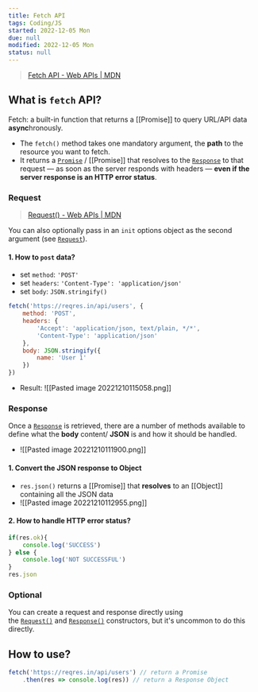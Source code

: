 ```yaml
---
title: Fetch API
tags: Coding/JS
started: 2022-12-05 Mon
due: null
modified: 2022-12-05 Mon
status: null
---
```

>[Fetch API - Web APIs | MDN](https://developer.mozilla.org/en-US/docs/Web/API/Fetch_API)
## What is `fetch` API?
Fetch: a built-in function that returns a [[Promise]] to query URL/API data **async**hronously.
- The `fetch()` method takes one mandatory argument, the **path** to the resource you want to fetch. 
- It returns a [`Promise`](https://developer.mozilla.org/en-US/docs/Web/JavaScript/Reference/Global_Objects/Promise) / [[Promise]] that resolves to the [`Response`](https://developer.mozilla.org/en-US/docs/Web/API/Response) to that request — as soon as the server responds with headers — **even if the server response is an HTTP error status**. 
### Request
>[Request() - Web APIs | MDN](https://developer.mozilla.org/en-US/docs/Web/API/Request/Request)

You can also optionally pass in an `init` options object as the second argument (see [`Request`](https://developer.mozilla.org/en-US/docs/Web/API/Request)).
#### 1. How to `post` data?
- set `method`: `'POST'`
- set `headers`: `'Content-Type': 'application/json'`
- set `body`: `JSON.stringify()`
```js
fetch('https://reqres.in/api/users', {
	method: 'POST',
	headers: {
		'Accept': 'application/json, text/plain, */*',
		'Content-Type': 'application/json'
	},
	body: JSON.stringify({
		name: 'User 1'
	}) 
})
```
- Result: ![[Pasted image 20221210115058.png]]
### Response
Once a [`Response`](https://developer.mozilla.org/en-US/docs/Web/API/Response) is retrieved, there are a number of methods available to define what the **body** content/ **JSON** is and how it should be handled.
- ![[Pasted image 20221210111900.png]]
#### 1. Convert the JSON response to Object
- `res.json()` returns a [[Promise]] that **resolves** to an [[Object]] containing all the JSON data
- ![[Pasted image 20221210112955.png]]
#### 2. How to handle HTTP error status?
```js
if(res.ok){
	console.log('SUCCESS')
} else {
	console.log('NOT SUCCESSFUL')
}
res.json
```
### Optional
You can create a request and response directly using the [`Request()`](https://developer.mozilla.org/en-US/docs/Web/API/Request/Request "Request()") and [`Response()`](https://developer.mozilla.org/en-US/docs/Web/API/Response/Response "Response()") constructors, but it's uncommon to do this directly.
## How to use?
```js
fetch('https://reqres.in/api/users') // return a Promise
	.then(res => console.log(res)) // return a Response Object
	
```